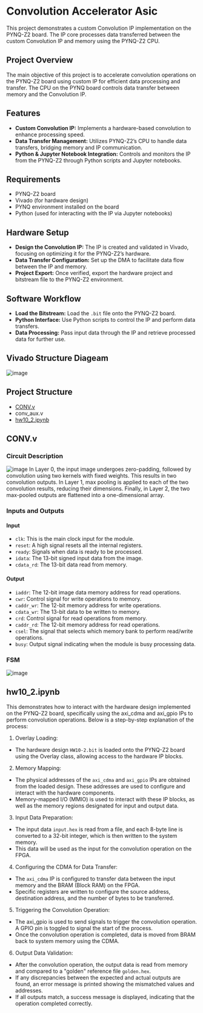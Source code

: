 # Convolution Accelerator Asic
This project demonstrates a custom Convolution IP implementation on the PYNQ-Z2 board. The IP core processes data transferred between the custom Convolution IP and memory using the PYNQ-Z2 CPU.

## Project Overview
The main objective of this project is to accelerate convolution operations on the PYNQ-Z2 board using custom IP for efficient data processing and transfer. The CPU on the PYNQ board controls data transfer between memory and the Convolution IP.

## Features
- **Custom Convolution IP:** Implements a hardware-based convolution to enhance processing speed.
- **Data Transfer Management:** Utilizes PYNQ-Z2’s CPU to handle data transfers, bridging memory and IP communication.
- **Python & Jupyter Notebook Integration:** Controls and monitors the IP from the PYNQ-Z2 through Python scripts and Jupyter notebooks.

## Requirements
- PYNQ-Z2 board
- Vivado (for hardware design)
- PYNQ environment installed on the board
- Python (used for interacting with the IP via Jupyter notebooks)

## Hardware Setup
- **Design the Convolution IP:** The IP is created and validated in Vivado, focusing on optimizing it for the PYNQ-Z2’s hardware.
- **Data Transfer Configuration:** Set up the DMA to facilitate data flow between the IP and memory.
- **Project Export:** Once verified, export the hardware project and bitstream file to the PYNQ-Z2 environment.

## Software Workflow
- **Load the Bitstream:** Load the `.bit` file onto the PYNQ-Z2 board.
- **Python Interface:** Use Python scripts to control the IP and perform data transfers.
- **Data Processing:** Pass input data through the IP and retrieve processed data for further use.

## Vivado Structure Diageam
![image](https://github.com/user-attachments/assets/ab98d6a7-5c3d-4d9e-9d55-5f138a93985a)

## Project Structure
- [CONV.v](#con.v)
- conv_aux.v
- [hw10_2.ipynb](#hw10_2.ipynb)
## CONV.v
### Circuit Description
![image](https://github.com/user-attachments/assets/e61830bc-ca5e-4db3-83da-8c90bc513fd9)
In Layer 0, the input image undergoes zero-padding, followed by convolution using two kernels with fixed weights. This results in two convolution outputs. In Layer 1, max pooling is applied to each of the two convolution results, reducing their dimensions. Finally, in Layer 2, the two max-pooled outputs are flattened into a one-dimensional array.

### Inputs and Outputs
#### Input
- `clk`: This is the main clock input for the module.
- `reset`: A high signal resets all the internal registers.
- `ready`: Signals when data is ready to be processed.
- `idata`: The 13-bit signed input data from the image.
- `cdata_rd`: The 13-bit data read from memory.
#### Output
- `iaddr`: The 12-bit image data memory address for read operations.
- `cwr`: Control signal for write operations to memory.
- `caddr_wr`: The 12-bit memory address for write operations.
- `cdata_wr`: The 13-bit data to be written to memory.
- `crd`: Control signal for read operations from memory.
- `caddr_rd`: The 12-bit memory address for read operations.
- `csel`: The signal that selects which memory bank to perform read/write operations.
- `busy`: Output signal indicating when the module is busy processing data.

### FSM
![image](https://github.com/user-attachments/assets/cac640c8-cef0-4de0-a4df-431454120025)


## hw10_2.ipynb
This demonstrates how to interact with the hardware design implemented on the PYNQ-Z2 board, specifically using the axi_cdma and axi_gpio IPs to perform convolution operations. Below is a step-by-step explanation of the process:

1. Overlay Loading:
- The hardware design `HW10-2.bit` is loaded onto the PYNQ-Z2 board using the Overlay class, allowing access to the hardware IP blocks.

2. Memory Mapping:
- The physical addresses of the `axi_cdma` and `axi_gpio` IPs are obtained from the loaded design. These addresses are used to configure and interact with the hardware components.
- Memory-mapped I/O (MMIO) is used to interact with these IP blocks, as well as the memory regions designated for input and output data.

3. Input Data Preparation:
- The input data `input.hex` is read from a file, and each 8-byte line is converted to a 32-bit integer, which is then written to the system memory.
- This data will be used as the input for the convolution operation on the FPGA.

4. Configuring the CDMA for Data Transfer:
- The `axi_cdma` IP is configured to transfer data between the input memory and the BRAM (Block RAM) on the FPGA.
- Specific registers are written to configure the source address, destination address, and the number of bytes to be transferred.

5. Triggering the Convolution Operation:
- The axi_gpio is used to send signals to trigger the convolution operation. A GPIO pin is toggled to signal the start of the process.
- Once the convolution operation is completed, data is moved from BRAM back to system memory using the CDMA.
  
6. Output Data Validation:
- After the convolution operation, the output data is read from memory and compared to a "golden" reference file `golden.hex`.
- If any discrepancies between the expected and actual outputs are found, an error message is printed showing the mismatched values and addresses.
- If all outputs match, a success message is displayed, indicating that the operation completed correctly.

